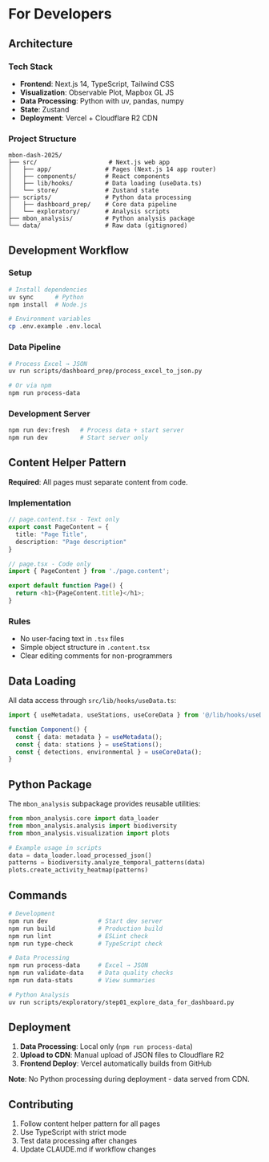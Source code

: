 # For Developers

## Architecture

### Tech Stack
- **Frontend**: Next.js 14, TypeScript, Tailwind CSS
- **Visualization**: Observable Plot, Mapbox GL JS
- **Data Processing**: Python with uv, pandas, numpy
- **State**: Zustand
- **Deployment**: Vercel + Cloudflare R2 CDN

### Project Structure
```
mbon-dash-2025/
├── src/                    # Next.js web app
│   ├── app/               # Pages (Next.js 14 app router)
│   ├── components/        # React components
│   ├── lib/hooks/         # Data loading (useData.ts)
│   └── store/             # Zustand state
├── scripts/               # Python data processing
│   ├── dashboard_prep/    # Core data pipeline
│   └── exploratory/       # Analysis scripts
├── mbon_analysis/         # Python analysis package
└── data/                  # Raw data (gitignored)
```

## Development Workflow

### Setup
```bash
# Install dependencies
uv sync      # Python
npm install  # Node.js

# Environment variables
cp .env.example .env.local
```

### Data Pipeline
```bash
# Process Excel → JSON
uv run scripts/dashboard_prep/process_excel_to_json.py

# Or via npm
npm run process-data
```

### Development Server
```bash
npm run dev:fresh   # Process data + start server
npm run dev         # Start server only
```

## Content Helper Pattern

**Required**: All pages must separate content from code.

### Implementation
```typescript
// page.content.tsx - Text only
export const PageContent = {
  title: "Page Title",
  description: "Page description"
}

// page.tsx - Code only
import { PageContent } from './page.content';

export default function Page() {
  return <h1>{PageContent.title}</h1>;
}
```

### Rules
- No user-facing text in `.tsx` files
- Simple object structure in `.content.tsx`
- Clear editing comments for non-programmers

## Data Loading

All data access through `src/lib/hooks/useData.ts`:

```typescript
import { useMetadata, useStations, useCoreData } from '@/lib/hooks/useData';

function Component() {
  const { data: metadata } = useMetadata();
  const { data: stations } = useStations(); 
  const { detections, environmental } = useCoreData();
}
```

## Python Package

The `mbon_analysis` subpackage provides reusable utilities:

```python
from mbon_analysis.core import data_loader
from mbon_analysis.analysis import biodiversity
from mbon_analysis.visualization import plots

# Example usage in scripts
data = data_loader.load_processed_json()
patterns = biodiversity.analyze_temporal_patterns(data)
plots.create_activity_heatmap(patterns)
```

## Commands

```bash
# Development
npm run dev              # Start dev server
npm run build            # Production build
npm run lint             # ESLint check
npm run type-check       # TypeScript check

# Data Processing
npm run process-data     # Excel → JSON
npm run validate-data    # Data quality checks
npm run data-stats       # View summaries

# Python Analysis
uv run scripts/exploratory/step01_explore_data_for_dashboard.py
```

## Deployment

1. **Data Processing**: Local only (`npm run process-data`)
2. **Upload to CDN**: Manual upload of JSON files to Cloudflare R2
3. **Frontend Deploy**: Vercel automatically builds from GitHub

**Note**: No Python processing during deployment - data served from CDN.

## Contributing

1. Follow content helper pattern for all pages
2. Use TypeScript with strict mode
3. Test data processing after changes
4. Update CLAUDE.md if workflow changes